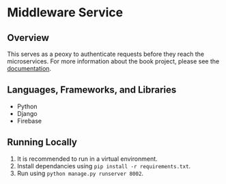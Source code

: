 # Middleware Service
## Overview
This serves as a peoxy to authenticate requests before they reach the microservices. For more information about the book project, please see the [documentation](https://docs.google.com/document/d/1LvHT8xOp4zcBQOKy8d-ObZdpGuUKXOrHFOg9KL4htDU/edit?usp=sharing).

## Languages, Frameworks, and Libraries
- Python
- Django
- Firebase

## Running Locally
1. It is recommended to run in a virtual environment.
2. Install dependancies using ```pip install -r requirements.txt```.
3. Run using ```python manage.py runserver 8002```.
